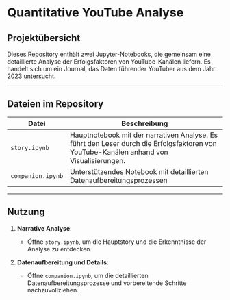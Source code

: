 # Quantitative YouTube Analyse

## Projektübersicht
Dieses Repository enthält zwei Jupyter-Notebooks, die gemeinsam eine detaillierte Analyse der Erfolgsfaktoren von YouTube-Kanälen liefern. Es handelt sich um ein Journal, das Daten führender YouTuber aus dem Jahr 2023 untersucht.

---

## Dateien im Repository

| Datei          | Beschreibung                                                                 |
|----------------|-----------------------------------------------------------------------------|
| `story.ipynb`  | Hauptnotebook mit der narrativen Analyse. Es führt den Leser durch die Erfolgsfaktoren von YouTube-Kanälen anhand von Visualisierungen. |
| `companion.ipynb` | Unterstützendes Notebook mit detaillierten Datenaufbereitungsprozessen |

---

## Nutzung
1. **Narrative Analyse**:
   - Öffne `story.ipynb`, um die Hauptstory und die Erkenntnisse der Analyse zu entdecken.

2. **Datenaufbereitung und Details**:
   - Öffne `companion.ipynb`, um die detaillierten Datenaufbereitungsprozesse und vorbereitende Schritte nachzuvollziehen.
